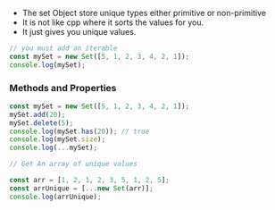 - The set Object store unique types either primitive or non-primitive
- It is not like cpp where it sorts the values for you.
- It just gives you unique values.

```js
// you must add an iterable
const mySet = new Set([5, 1, 2, 3, 4, 2, 1]);
console.log(mySet);
```

### Methods and Properties

```js
const mySet = new Set([5, 1, 2, 3, 4, 2, 1]);
mySet.add(20);
mySet.delete(5);
console.log(mySet.has(20)); // true
console.log(mySet.size);
console.log(...mySet);
```

```js
// Get An array of unique values

const arr = [1, 2, 1, 2, 3, 5, 1, 2, 5];
const arrUnique = [...new Set(arr)];
console.log(arrUnique);
```
